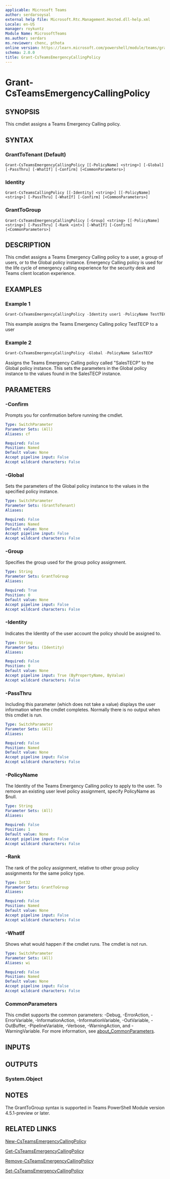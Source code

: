 ```yaml
---
applicable: Microsoft Teams
author: serdarsoysal
external help file: Microsoft.Rtc.Management.Hosted.dll-help.xml
Locale: en-US
manager: roykuntz
Module Name: MicrosoftTeams
ms.author: serdars
ms.reviewer: chenc, pthota
online version: https://learn.microsoft.com/powershell/module/teams/grant-csteamsemergencycallingpolicy
schema: 2.0.0
title: Grant-CsTeamsEmergencyCallingPolicy
---
```


# Grant-CsTeamsEmergencyCallingPolicy

## SYNOPSIS
This cmdlet assigns a Teams Emergency Calling policy.

## SYNTAX

### GrantToTenant (Default)
```
Grant-CsTeamsEmergencyCallingPolicy [[-PolicyName] <string>] [-Global] [-PassThru] [-WhatIf] [-Confirm] [<CommonParameters>]
```

### Identity
```
Grant-CsTeamsCallingPolicy [[-Identity] <string>] [[-PolicyName] <string>] [-PassThru] [-WhatIf] [-Confirm] [<CommonParameters>]
```

### GrantToGroup
```
Grant-CsTeamsEmergencyCallingPolicy [-Group] <string> [[-PolicyName] <string>] [-PassThru] [-Rank <int>] [-WhatIf] [-Confirm] [<CommonParameters>]
```

## DESCRIPTION
This cmdlet assigns a Teams Emergency Calling policy to a user, a group of users, or to the Global policy instance. Emergency Calling policy is used for the life cycle of emergency calling experience for the security desk and Teams client location experience.

## EXAMPLES

### Example 1
```powershell
Grant-CsTeamsEmergencyCallingPolicy -Identity user1 -PolicyName TestTECP
```

This example assigns the Teams Emergency Calling policy TestTECP to a user

### Example 2
```powershell
Grant-CsTeamsEmergencyCallingPolicy -Global -PolicyName SalesTECP
```

Assigns the Teams Emergency Calling policy called "SalesTECP" to the Global policy instance. This sets the parameters in the Global policy instance to the values found in the SalesTECP instance.

## PARAMETERS

### -Confirm
Prompts you for confirmation before running the cmdlet.

```yaml
Type: SwitchParameter
Parameter Sets: (All)
Aliases: cf

Required: False
Position: Named
Default value: None
Accept pipeline input: False
Accept wildcard characters: False
```

### -Global
Sets the parameters of the Global policy instance to the values in the specified policy instance.

```yaml
Type: SwitchParameter
Parameter Sets: (GrantToTenant)
Aliases:

Required: False
Position: Named
Default value: None
Accept pipeline input: False
Accept wildcard characters: False
```

### -Group
Specifies the group used for the group policy assignment.

```yaml
Type: String
Parameter Sets: GrantToGroup
Aliases:

Required: True
Position: 0
Default value: None
Accept pipeline input: False
Accept wildcard characters: False
```

### -Identity
Indicates the Identity of the user account the policy should be assigned to.

```yaml
Type: String
Parameter Sets: (Identity)
Aliases:

Required: False
Position: 0
Default value: None
Accept pipeline input: True (ByPropertyName, ByValue)
Accept wildcard characters: False
```

### -PassThru
Including this parameter (which does not take a value) displays the user information when the cmdlet completes. Normally there is no output when this cmdlet is run.

```yaml
Type: SwitchParameter
Parameter Sets: (All)
Aliases:

Required: False
Position: Named
Default value: None
Accept pipeline input: False
Accept wildcard characters: False
```

### -PolicyName
The Identity of the Teams Emergency Calling policy to apply to the user. To remove an existing user level policy assignment, specify PolicyName as $null.

```yaml
Type: String
Parameter Sets: (All)
Aliases:

Required: False
Position: 1
Default value: None
Accept pipeline input: False
Accept wildcard characters: False
```

### -Rank
The rank of the policy assignment, relative to other group policy assignments for the same policy type.

```yaml
Type: Int32
Parameter Sets: GrantToGroup
Aliases:

Required: False
Position: Named
Default value: None
Accept pipeline input: False
Accept wildcard characters: False
```

### -WhatIf
Shows what would happen if the cmdlet runs.
The cmdlet is not run.

```yaml
Type: SwitchParameter
Parameter Sets: (All)
Aliases: wi

Required: False
Position: Named
Default value: None
Accept pipeline input: False
Accept wildcard characters: False
```

### CommonParameters
This cmdlet supports the common parameters: -Debug, -ErrorAction, -ErrorVariable, -InformationAction, -InformationVariable, -OutVariable, -OutBuffer, -PipelineVariable, -Verbose, -WarningAction, and -WarningVariable. For more information, see [about_CommonParameters](https://go.microsoft.com/fwlink/?LinkID=113216).

## INPUTS

## OUTPUTS

### System.Object

## NOTES

The GrantToGroup syntax is supported in Teams PowerShell Module version 4.5.1-preview or later.

## RELATED LINKS

[New-CsTeamsEmergencyCallingPolicy](https://learn.microsoft.com/powershell/module/teams/new-csteamsemergencycallingpolicy)

[Get-CsTeamsEmergencyCallingPolicy](https://learn.microsoft.com/powershell/module/teams/get-csteamsemergencycallingpolicy)

[Remove-CsTeamsEmergencyCallingPolicy](https://learn.microsoft.com/powershell/module/teams/remove-csteamsemergencycallingpolicy)

[Set-CsTeamsEmergencyCallingPolicy](https://learn.microsoft.com/powershell/module/teams/set-csteamsemergencycallingpolicy)
